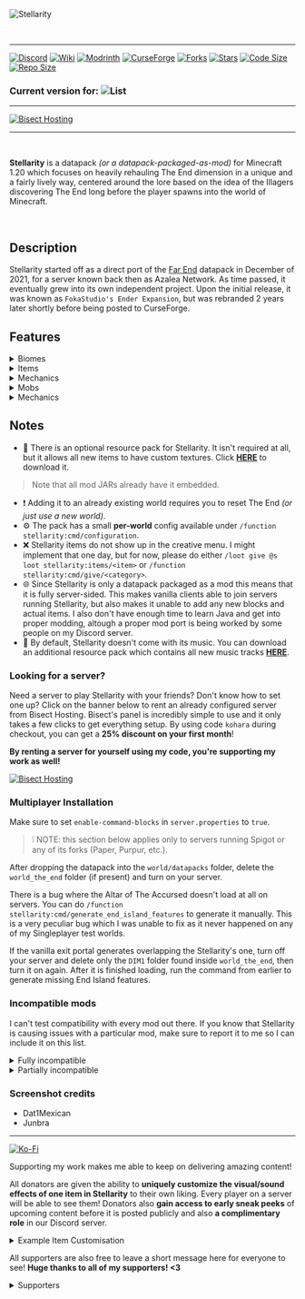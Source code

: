 ![Stellarity](https://i.imgur.com/ikwYA2D.png)

<br>

-------

[![Discord](https://img.shields.io/discord/727033287343734885?color=7289DA&logo=discord&style=for-the-badge&logoColor=7289DA)](https://discord.kohara.xyz/)
[![Wiki](https://img.shields.io/badge/wiki-Work_in_progress!-orange?style=for-the-badge&logo=ReadMe&logoColor=white)](https://stellarity.kohara.xyz)
[![Modrinth](https://img.shields.io/modrinth/dt/stellarity?label=Modrinth&logo=modrinth&style=for-the-badge)](https://modrinth.com/data-packs/stellarity)
[![CurseForge](https://img.shields.io/curseforge/dt/883166?style=for-the-badge&logo=curseforge&logoColor=FF5103&label=CurseForge&color=FF5103)](https://www.curseforge.com/minecraft/mc-mods/stellarity)
[![Forks](https://img.shields.io/github/forks/koharas-Basement/Stellarity?style=for-the-badge&logo=github&color=green)](https://github.com/koharas-Basement/Stellarity/members)
[![Stars](https://img.shields.io/github/stars/koharas-Basement/Stellarity?style=for-the-badge&logo=github&color=yellow)](https://github.com/koharas-Basement/Stellarity/stargazers)
[![Code Size](https://img.shields.io/github/languages/code-size/koharas-Basement/Stellarity?style=for-the-badge&color=purple&logoColor=white)](https://github.com/koharas-Basement/Stellarity)
[![Repo Size](https://img.shields.io/github/repo-size/koharas-Basement/Stellarity?logo=dropbox&style=for-the-badge&color=red)](https://github.com/koharas-Basement/Stellarity)

### Current version for: ![List](https://img.shields.io/modrinth/game-versions/bZgeDzN8?style=for-the-badge&label=%20&color=white)

-------

[![Bisect Hosting](https://www.bisecthosting.com/partners/custom-banners/9b77975e-b706-4425-9662-9234be1e2789.webp)](https://bisecthosting.com/kohara)

-------

<br>

**Stellarity** is a datapack *(or a datapack-packaged-as-mod)* for Minecraft 1.20 which focuses on heavily rehauling The End dimension in a unique and a fairly lively way, centered around the lore based on the idea of the Illagers discovering The End long before the player spawns into the world of Minecraft.

<br>

## Description
Stellarity started off as a direct port of the [Far End](https://www.planetminecraft.com/data-pack/far-end-ender-expansion-datapack-v0-1/) datapack in December of 2021, for a server known back then as Azalea Network. As time passed, it eventually grew into its own independent project. Upon the initial release, it was known as `FokaStudio's Ender Expansion`, but was rebranded 2 years later shortly before being posted to CurseForge.

## Features

<details>
<summary>Biomes</summary>

![Imgur](https://i.imgur.com/mGW49aS.png)

A total of **15 new biomes has been added** into the game, combned with **rehauling the already existing 4 vanilla ones**. Biomes are divided into 3 categories - barren, lively and in-between those two.

The island shape is also nothing like in vanilla, being of varying height, shapes and thickness. No more ugly isles on one and the same Y level.

![Imgur](https://i.imgur.com/EjeOsyi.png)

Traverse through the bright and sparkling **Amethyst Forest**, or venture deep into the beating **Flesh Tundra**. Take a bath in the water in the **Ashfall Deltas** *(however I advise you not to do it)*. Immerse yourself in the tall grass of the **End Midlands**. Or if you'd rather sit down and relax, go to the **Prismarine Forest** - there are a few biomes in the pack which don't spawn __any__ hostile monsters and act as small safe zones where you can catch your breath in this deadly world of Light and Dark magic.

</details>

<details>
<summary>Items</summary>

> There was supposed to be a cool gif of me using one of the new weapons here, but I am yet to learn how to properly use Replay Mod. Sorry for the inconvienience!

No End Expansion would be complete without some magical weapons to add to your arsenal! Or just fun items which could be used for... item stuff.

![Imgur](https://i.imgur.com/zsrFYW2.png)

Right after defeating the Ender Dragon, the **Altar of The Accursed awakens**. Its dark powers can be used to perform a few special rituals, and by that I mean:
- Crafting strong late game gear;
- Unbinding enchantments from an item and transferring them to an unenchanted Book;
- Changing the trail an Elytra produces while flying *(more on that later!)*.

There are __at least 40__ different new items for you to find and have fun with, about 20 of which are actually usable weapons. Stellarity also adds 3 new armor sets which act as an upgrade to Netherite Armor, each focusing on upgrading either defense, offense or mobility. 

But Stellarity doesn't add only swords and bows! Other than a few fun items (like e.g. a reusable Ender Pearl) or useful ones (e.g. a pickaxe which gets extra drops from Stone), there is also a whole new category of gear - **trinkets**. Trinkets provide a special bonus while held, and in Stellarity, this can be truly anything - stars falling when hurt, electric dashes, pacifying nearby mobs...

</details>

<details>
<summary>Mechanics</summary>

> Once again, I plan on adding some images/gifs here, so you don't have to look at a wall of text! So sorry about that.

There is no way I can turn that section into a neat looking paragraph, so here, have this bullet list instead:
- Elytras produce a small trails while flying. It doesn't change anything, but it sure looks nice, and it can be customized with Duyes on the Altar of The Accursed! Combine with a Water Bucket to remove applied dyes.
- Tridents with Loyalty return to the player when falling into the void. Because it never made sense for them to just abandon players like that.
- Totems of Undying now save players from dying in The Void. Players will be teleported 200 blocks upwards and will be granted the Slow Falling effect to make sure they can land safely.
- Void Fishing! Cast your Fishing Rod anywhere into the air below you in The End *(but **not** directly into The Void - no fish dare to swim that low)* and wait until something bites your hook! Almost every End biome has its own loot table with a variety of items you can catch in the process, including *(but not limited to!)* a few new types of fish.
- Lingering Potions have been heavily buffed. Mathematically speaking, they are about 66% better now and about 400% more useful.
- End Crystals can now be destroyed with left click. This will cause them to drop in their item form. Sneak and break them to instead to make them explode.
- Throwing certain items into the water in The Hallow biome will slowly transform them into a completely different item! The are a lot of possible transmutations and most of them work both ways, making some materials farmable or obtainable in an easier way.
- Probably a few more small changes I forgot about. But hey, that means there is more for you to discover!
- Eyes of Ender thrown in The End point towards the nearest End Gateway, which can be quite handy for returning home.

</details>

<details>
<summary>Mobs</summary>

The End is no longer home only to Endermen and Shulkers. Some biomes will spawn additional monsters. Just in case bridging over The Void wasn't difficult already.

![Imgur](https://i.imgur.com/V2tTNlo.png)

The Ender Dragon fight has been reworked. The beast has more health, possesing a total of 300 HP plus some base armor points, meaning it takes reduced damage. Crystals no longer heal the Dragon, rather making it invulnerable to all damage until all are gone! Dragon also perches a bit more rarely and the fireball attack has been replaced by a more powerful variant which deals more damage and is more difficult to dodge *(at least when compared with the vanilla fireball attack)*. After being brought to 1 health, the Ender Dragon will fly to the Exit Portal and wait for you to deliver the final hit, staring at you in complete defeat, seeing as it was unable to defend the dimension from having more visitors...

Mobs in The End have also been buffed, possesing more health and dealing heavier damage *(including Endermen)*. Endermen also have a chance to inflict Darkness on hit on higher difficulties.

Endermen have also seen a small rework to their drops:
- In the Overworld, they will drop Chorus Fruit instead of Ender Pearls.
- In the Nether, they will drop Ender Pearls like they normally would.
- In The End, they will have a chance to drop an Eye of Ender in place of an Ender Pearl *(look into the Mechanics section to see how useful this actually is!)*.

If you are up for a challenge, go to The Hallow and look for a large cherry garden - the **Chapel of Light**. You can summon the Empress of Light there - a brand new boss and a beautiful bullet hell fight *(and a pretty obvious reference...)*. Not challenging enough? Spoiler alert: she gets stronger if confronted in the light of day in the Overworld, and she even gets new powerful drops as a reward!

</details>

<details>
<summary>Mechanics</summary>

![Imgur](https://i.imgur.com/W9CwfMJ.png)

End Cities have been redesigned from ground up. Instead of only acting like a source of Elytras, there are now 4 new items which can be found exclusively in the End City Chests. Additionally, players are **completely unable** to break or place blocks while near a City until all of its Protective Crystals *(found at the very top of the City toweres)* are destroyed. Shulkers have also been heavily buffed, having differently colored variants which all do different when attacking.

Strongholds have been redesigned too! They are now about **7x larger** and feature huge amounts of Illagers. They are not willing to just allow players to enter The End, they were first after all! Though it almost feels like they don't want to enter it again either...

Small ambient structures have also been scattered across The End to bring some more life, lore and personality to the dimension.

</details>

## Notes
- 🎨 There is an optional resource pack for Stellarity. It isn't required at all, but it allows all new items to have custom textures. Click [**HERE**](https://modrinth.com/resourcepack/stellarity-optional-resource-pack) to download it.
> Note that all mod JARs already have it embedded.
- ❗ Adding it to an already existing world requires you to reset The End *(or just use a new world)*.
- ⚙️ The pack has a small **per-world** config available under `/function stellarity:cmd/configuration`.
- ❌ Stellarity items do not show up in the creative menu. I might implement that one day, but for now, please do either `/loot give @s loot stellarity:items/<item>` or `/function stellarity:cmd/give/<category>`.
- 🌐 Since Stellarity is only a datapack packaged as a mod this means that it is fully server-sided. This makes vanilla clients able to join servers running Stellarity, but also makes it unable to add any new blocks and actual items. I also don't have enough time to learn Java and get into proper modding, altough a proper mod port is being worked by some people on my Discord server.
- 🎵 By default, Stellarity doesn't come with its music. You can download an additional resource pack which contains all new music tracks [**HERE**](https://modrinth.com/resourcepack/stellarity-music-addon).

### Looking for a server?

Need a server to play Stellarity with your friends? Don't know how to set one up? Click on the banner below to rent an already configured server from Bisect Hosting. Bisect's panel is incredibly simple to use and it only takes a few clicks to get everything setup. By using code `kohara` during checkout, you can get a **25% discount on your first month**! 

**By renting a server for yourself using my code, you're supporting my work as well!**

[![Bisect Hosting](https://www.bisecthosting.com/partners/custom-banners/9148e47e-57d5-4a0b-aa52-93fe2148da3f.webp)](https://bisecthosting.com/kohara)

### Multiplayer Installation

Make sure to set `enable-command-blocks` in `server.properties` to `true`.

> ❕ NOTE: this section below applies only to servers running Spigot or any of its forks (Paper, Purpur, etc.).

After dropping the datapack into the `world/datapacks` folder, delete the `world_the_end` folder (if present) and turn on your server.

There is a bug where the Altar of The Accursed doesn't load at all on servers. You can do `/function stellarity:cmd/generate_end_island_features` to generate it manually. This is a very peculiar bug which I was unable to fix as it never happened on any of my Singleplayer test worlds.

If the vanilla exit portal generates overlapping the Stellarity's one, turn off your server and delete only the `DIM1` folder found inside `world_the_end`, then turn it on again. After it is finished loading, run the command from earlier to generate missing End Island features.

### Incompatible mods
I can't test compatibility with every mod out there. If you know that Stellarity is causing issues with a particular mod, make sure to report it to me so I can include it on this list.

<details>
<summary>Fully incompatible</summary>

- 🔴 [Nullscape](https://www.curseforge.com/minecraft/mc-mods/nullscape) - will remain incompatible per creators's request.
- 🔴 [BetterEnd](https://www.curseforge.com/minecraft/mc-mods/betterend) - causes a huge amount of of micro-biomes to generate scattered around the dimension.
- 🔴 [YUNG's Better End Island](https://www.curseforge.com/minecraft/mc-mods/yungs-better-end-island) - there is really no way to make these 2 projects compatible since they both handle the main island changes in different ways.
- 🔴 Any mod/datapack which grants players all recipes upon joining the world *(unless you can disable specifically that feature in its config)*.

</details>

<details>
<summary>Partially incompatible</summary>

- 🟡 [Quark](https://www.curseforge.com/minecraft/mc-mods/quark) - make sure to disable unlocking all recipes in the config.
- 🟡 [JEI](https://www.curseforge.com/minecraft/mc-mods/jei) - like I stated, Stellarity is only a datapack packaged as a mod, so its items will not show up in JEI's recipe and/or loot browser. This might be implemented one day, but it isn't the highest priority.
- 🟡 [Spellbound Weapons](https://www.curseforge.com/minecraft/mc-mods/spellbound-weapons) - Endlight Bow and End Excalibur will not generate in End City chests. I am thinking of a way to make them do so as intended.

</details>

### Screenshot credits
- Dat1Mexican
- Junbra

-------

[![Ko-Fi](https://i.imgur.com/Esa3c0y.png)](https://ko-fi.com/kohara)

Supporting my work makes me able to keep on delivering amazing content! 

All donators are given the ability to **uniquely customize the visual/sound effects of one item in Stellarity** to their own liking. Every player on a server will be able to see them! Donators also **gain access to early sneak peeks** of upcoming content before it is posted publicly and also **a complimentary role** in our Discord server.

<details>
<summary>Example Item Customisation</summary>

What you **can** customize:
- Particles
- Sounds
- Extra effects (e.g. particles while held)

What you **cannot** change:
- Item texture
- Item description

<iframe width="560" height="315" src="https://www.youtube-nocookie.com/embed/uR7-iKsdtmw" title="YouTube video player" frameborder="0" allow="accelerometer; autoplay; clipboard-write; encrypted-media; gyroscope; picture-in-picture; web-share" allowfullscreen></iframe>
<iframe width="560" height="315" src="https://www.youtube-nocookie.com/embed/3v7cMhcx4F0" title="YouTube video player" frameborder="0" allow="accelerometer; autoplay; clipboard-write; encrypted-media; gyroscope; picture-in-picture; web-share" allowfullscreen></iframe>

</details>

All supporters are also free to leave a short message here for everyone to see!
**Huge thanks to all of my supporters! <3**

<details>
<summary>Supporters</summary>

- CSS_Scripter
- TaintendTofu
- DrakenStrike
- QuantumEmpress
- Kier
- GWDdoS
- Cokenpizza
- Budling
- ferroh
- rainzy
- theammir

</details>
